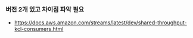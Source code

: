 
### 버전 2개 있고 차이점 파악 필요
- https://docs.aws.amazon.com/streams/latest/dev/shared-throughput-kcl-consumers.html